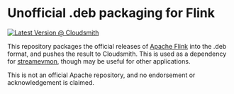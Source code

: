 # Unofficial .deb packaging for Flink

[![Latest Version @ Cloudsmith](https://api-prd.cloudsmith.io/v1/badges/version/wand/streamevmon/deb/flink-scala2.12/latest/a=all;d=any-distro%252Fany-version;t=binary/?render=true&badge_token=gAAAAABgUTGBIk0C_gkv6qGmn7kyAZPX-8Qy-rrUpWNisGTqhbJnj28CBt9OV4uO4wlRUqYm7MfuGgdgGsVKEityI_lVwSRRaAGmNbvANQ8ftfQCqeez0is%3D)](https://cloudsmith.io/~wand/repos/streamevmon/packages/detail/deb/flink-scala2.12/latest/a=all;d=any-distro%252Fany-version;t=binary/)

This repository packages the official releases of [Apache Flink](https://flink.apache.org/) into the .deb format, and pushes the result to Cloudsmith. This is used as a dependency for [streamevmon](https://github.com/wanduow/streamevmon), though may be useful for other applications.

This is not an official Apache repository, and no endorsement or acknowledgement is claimed.
